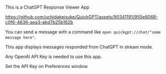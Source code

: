 This is a ChatGPT Response Viewer App

https://github.com/uchidakeisuke/QuickGPT/assets/90341191/955e8068-c0f6-4636-aea3-abd7b25b162b

You can send a message with a command like `open quickgpt://chat/"some message here"`.

This app displays messages responded from ChatGPT in stream mode.

Any OpenAI API Key is needed to use this app.

Set the API Key on Preferences window.
